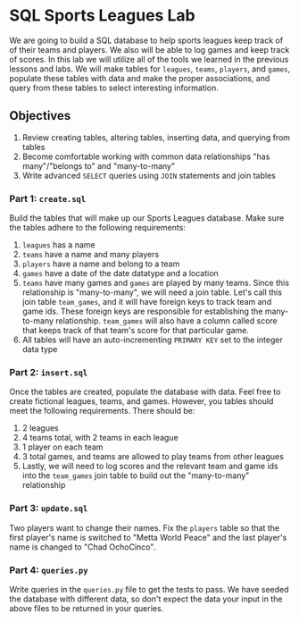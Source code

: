 
# SQL Sports Leagues Lab

We are going to build a SQL database to help sports leagues keep track of of their teams and players.  We also will be able to log games and keep track of scores.  In this lab we will utilize all of the tools we learned in the previous lessons and labs.  We will make tables for `leagues`, `teams`, `players`, and `games`, populate these tables with data and make the proper associations, and query from these tables to select interesting information.

## Objectives

1.  Review creating tables, altering tables, inserting data, and querying from tables
2.  Become comfortable working with common data relationships "has many"/"belongs to" and "many-to-many"
3.  Write advanced `SELECT` queries using `JOIN` statements and join tables

### Part 1: `create.sql`

Build the tables that will make up our Sports Leagues database.  Make sure the tables adhere to the following requirements:

1.  `leagues` has a name
2.  `teams` have a name and many players
3.  `players` have a name and belong to a team
4.  `games` have a date of the date datatype and a location
5.  `teams` have many games and `games` are played by many teams.  Since this relationship is "many-to-many", we will need a join table.  Let's call this join table `team_games`, and it will have foreign keys to track team and game ids.  These foreign keys are responsible for establishing the many-to-many relationship.  `team_games` will also have a column called score that keeps track of that team's score for that particular game.
6.  All tables will have an auto-incrementing `PRIMARY KEY` set to the integer data type


### Part 2: `insert.sql`

Once the tables are created, populate the database with data.  Feel free to create fictional leagues, teams, and games.  However, you tables should meet the following requirements.  There should be:

1.  2 leagues
2.  4 teams total, with 2 teams in each league
3.  1 player on each team
4.  3 total games, and teams are allowed to play teams from other leagues
5.  Lastly, we will need to log scores and the relevant team and game ids into the `team_games` join table to build out the "many-to-many" relationship

### Part 3: `update.sql`

Two players want to change their names.  Fix the `players` table so that the first player's name is switched to "Metta World Peace" and the last player's name is changed to "Chad OchoCinco".

### Part 4: `queries.py`

Write queries in the `queries.py` file to get the tests to pass.  We have seeded the database with different data, so don't expect the data your input in the above files to be returned in your queries.
